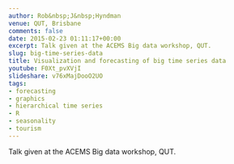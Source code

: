 ```yaml
---
author: Rob&nbsp;J&nbsp;Hyndman
venue: QUT, Brisbane
comments: false
date: 2015-02-23 01:11:17+00:00
excerpt: Talk given at the ACEMS Big data workshop, QUT.
slug: big-time-series-data
title: Visualization and forecasting of big time series data
youtube: F0Xt_pvXVjI
slideshare: v76xMajDooO2UO
tags:
- forecasting
- graphics
- hierarchical time series
- R
- seasonality
- tourism
---
```


Talk given at the ACEMS Big data workshop, QUT.
